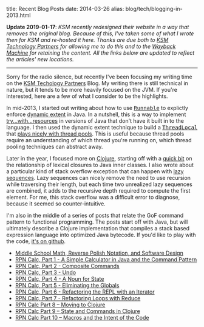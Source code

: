 title: Recent Blog Posts
date: 2014-03-26
alias: blog/tech/blogging-in-2013.html

**Update 2019-01-17**: <i>KSM recently redesigned their website in a way that
removes the original blog. Because of this, I've taken some of what I wrote
then for KSM and re-hosted it here.  Thanks are due both to
[KSM Technology Partners](https://www.ksmpartners.com/) for allowing me to
do this and to the [Wayback Machine](https://archive.org/) for retaining
the content. All the links below are updated to reflect the articles' new
locations.</i>

*****

Sorry for the radio silence, but recently I've been focusing my
writing time on the [KSM Techology Partners](https://www.ksmpartners.com/blog/)
Blog. My writing there is still technical in nature, but it tends to be more
heavily focused on the JVM. If you're interested, here are a few of what I
consider to be the highlights.

In mid-2013, I started out writing about how to use <a
href="http://docs.oracle.com/javase/6/docs/api/java/lang/Runnable.html"><tt>Runnable</tt></a>
to explictly enforce <a
href="https://www.ksmpartners.com/2013/06/dynamic-extent-in-java/">dynamic
extent</a> in Java. In a nutshell, this is a way to implement <a
href="http://docs.oracle.com/javase/tutorial/essential/exceptions/tryResourceClose.html">try...with...resources</a>
in versions of Java that don't have it built in to the language.  I
then used the dynamic extent technique to build a <a
href="http://docs.oracle.com/javase/6/docs/api/java/lang/ThreadLocal.html"><tt>ThreadLocal</tt></a>
that <a
href="https://www.ksmpartners.com/2013/07/thread-local-state-and-its-interaction-with-thread-pools/">plays
nicely with thread pools</a>. This is useful because thread pools
require an understanding of which thread you're running on, which
thread pooling techniques can abstract away.

Later in the year, I focused more on <a
href="http://clojure.org/">Clojure</a>, starting off with a <a
href="https://www.ksmpartners.com/2013/08/clojure-closures-in-java/">quick
bit</a> on the relationship of lexical closures to Java inner
classes. I also wrote about a particular kind of stack overflow
exception that can happen with <a
href="https://www.ksmpartners.com/2014/01/clojure-lazy-seq-and-the-stackoverflowexception/">lazy
sequences</a>. Lazy sequences can nicely remove the need to use
recursion while traversing their length, but each time two unrealized
lazy sequences are combined, it adds to the recursive depth required
to compute the first element. For me, this stack overflow was a
difficult error to diagnose, because it seemed so counter-intuitive.

I'm also in the middle of a series of posts that relate the GoF
command pattern to functional programming. The posts start off with
Java, but will ultimately describe a Clojure implementation that
compiles a stack based expression language into optimized Java
bytecode. If you'd like to play with the code,
[it's on github](https://github.com/mschaef/blog-rpncalc).

* [Middle School Math, Reverse Polish Notation, and Software Design](/ksm/rpncalc_00)
* [RPN Calc, Part 1 - A Simple Calculator in Java and the Command Pattern](/ksm/rpncalc_01)
* [RPN Calc, Part 2 - Composite Commands](/ksm/rpncalc_02)
* [RPN Calc, Part 3 - Undo](/ksm/rpncalc_03)
* [RPN Calc, Part 4 - A Noun for State](/ksm/rpncalc_04)
* [RPN Calc, Part 5 - Eliminating the Globals](/ksm/rpncalc_05)
* [RPN Calc, Part 6 - Refactoring the REPL with an Iterator](/ksm/rpncalc_06)
* [RPN Calc, Part 7 - Refactoring Loops with Reduce](/ksm/rpncalc_07)
* [RPN Calc Part 8 – Moving to Clojure](/ksm/rpncalc_08)
* [RPN Calc Part 9 – State and Commands in Clojure](/ksm/rpncalc_09)
* [RPN Calc Part 10 – Macros and the Intent of the Code](/ksm/rpncalc_10)
